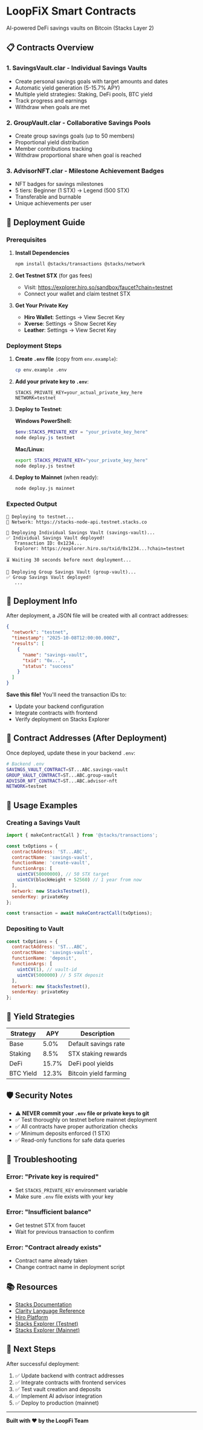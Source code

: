 # LoopFiX Smart Contracts

AI-powered DeFi savings vaults on Bitcoin (Stacks Layer 2)

## 📋 Contracts Overview

### 1. **SavingsVault.clar** - Individual Savings Vaults
- Create personal savings goals with target amounts and dates
- Automatic yield generation (5-15.7% APY)
- Multiple yield strategies: Staking, DeFi pools, BTC yield
- Track progress and earnings
- Withdraw when goals are met

### 2. **GroupVault.clar** - Collaborative Savings Pools
- Create group savings goals (up to 50 members)
- Proportional yield distribution
- Member contributions tracking
- Withdraw proportional share when goal is reached

### 3. **AdvisorNFT.clar** - Milestone Achievement Badges
- NFT badges for savings milestones
- 5 tiers: Beginner (1 STX) → Legend (500 STX)
- Transferable and burnable
- Unique achievements per user

## 🚀 Deployment Guide

### Prerequisites

1. **Install Dependencies**
   ```bash
   npm install @stacks/transactions @stacks/network
   ```

2. **Get Testnet STX** (for gas fees)
   - Visit: https://explorer.hiro.so/sandbox/faucet?chain=testnet
   - Connect your wallet and claim testnet STX

3. **Get Your Private Key**
   - **Hiro Wallet**: Settings → View Secret Key
   - **Xverse**: Settings → Show Secret Key
   - **Leather**: Settings → View Secret Key

### Deployment Steps

1. **Create `.env` file** (copy from `env.example`):
   ```bash
   cp env.example .env
   ```

2. **Add your private key to `.env`**:
   ```
   STACKS_PRIVATE_KEY=your_actual_private_key_here
   NETWORK=testnet
   ```

3. **Deploy to Testnet**:
   
   **Windows PowerShell:**
   ```powershell
   $env:STACKS_PRIVATE_KEY = "your_private_key_here"
   node deploy.js testnet
   ```
   
   **Mac/Linux:**
   ```bash
   export STACKS_PRIVATE_KEY="your_private_key_here"
   node deploy.js testnet
   ```

4. **Deploy to Mainnet** (when ready):
   ```bash
   node deploy.js mainnet
   ```

### Expected Output

```
🚀 Deploying to testnet...
📡 Network: https://stacks-node-api.testnet.stacks.co

📄 Deploying Individual Savings Vault (savings-vault)...
✅ Individual Savings Vault deployed!
   Transaction ID: 0x1234...
   Explorer: https://explorer.hiro.so/txid/0x1234...?chain=testnet

⏳ Waiting 30 seconds before next deployment...

📄 Deploying Group Savings Vault (group-vault)...
✅ Group Savings Vault deployed!
   ...
```

## 📝 Deployment Info

After deployment, a JSON file will be created with all contract addresses:

```json
{
  "network": "testnet",
  "timestamp": "2025-10-08T12:00:00.000Z",
  "results": [
    {
      "name": "savings-vault",
      "txid": "0x...",
      "status": "success"
    }
  ]
}
```

**Save this file!** You'll need the transaction IDs to:
- Update your backend configuration
- Integrate contracts with frontend
- Verify deployment on Stacks Explorer

## 🔧 Contract Addresses (After Deployment)

Once deployed, update these in your backend `.env`:

```bash
# Backend .env
SAVINGS_VAULT_CONTRACT=ST...ABC.savings-vault
GROUP_VAULT_CONTRACT=ST...ABC.group-vault
ADVISOR_NFT_CONTRACT=ST...ABC.advisor-nft
NETWORK=testnet
```

## 📖 Usage Examples

### Creating a Savings Vault

```javascript
import { makeContractCall } from '@stacks/transactions';

const txOptions = {
  contractAddress: 'ST...ABC',
  contractName: 'savings-vault',
  functionName: 'create-vault',
  functionArgs: [
    uintCV(50000000), // 50 STX target
    uintCV(blockHeight + 52560) // 1 year from now
  ],
  network: new StacksTestnet(),
  senderKey: privateKey
};

const transaction = await makeContractCall(txOptions);
```

### Depositing to Vault

```javascript
const txOptions = {
  contractAddress: 'ST...ABC',
  contractName: 'savings-vault',
  functionName: 'deposit',
  functionArgs: [
    uintCV(1), // vault-id
    uintCV(5000000) // 5 STX deposit
  ],
  network: new StacksTestnet(),
  senderKey: privateKey
};
```

## 🎯 Yield Strategies

| Strategy | APY | Description |
|----------|-----|-------------|
| Base | 5.0% | Default savings rate |
| Staking | 8.5% | STX staking rewards |
| DeFi | 15.7% | DeFi pool yields |
| BTC Yield | 12.3% | Bitcoin yield farming |

## 🛡️ Security Notes

- ⚠️ **NEVER commit your `.env` file or private keys to git**
- ✅ Test thoroughly on testnet before mainnet deployment
- ✅ All contracts have proper authorization checks
- ✅ Minimum deposits enforced (1 STX)
- ✅ Read-only functions for safe data queries

## 🐛 Troubleshooting

### Error: "Private key is required"
- Set `STACKS_PRIVATE_KEY` environment variable
- Make sure `.env` file exists with your key

### Error: "Insufficient balance"
- Get testnet STX from faucet
- Wait for previous transaction to confirm

### Error: "Contract already exists"
- Contract name already taken
- Change contract name in deployment script

## 📚 Resources

- [Stacks Documentation](https://docs.stacks.co/)
- [Clarity Language Reference](https://docs.stacks.co/clarity/)
- [Hiro Platform](https://www.hiro.so/)
- [Stacks Explorer (Testnet)](https://explorer.hiro.so/?chain=testnet)
- [Stacks Explorer (Mainnet)](https://explorer.hiro.so/?chain=mainnet)

## 🎉 Next Steps

After successful deployment:

1. ✅ Update backend with contract addresses
2. ✅ Integrate contracts with frontend services
3. ✅ Test vault creation and deposits
4. ✅ Implement AI advisor integration
5. ✅ Deploy to production (mainnet)

---

**Built with ❤️ by the LoopFi Team**

